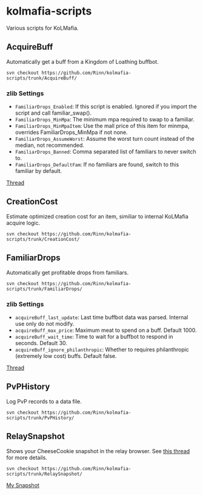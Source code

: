 # kolmafia-scripts
Various scripts for KoLMafia. 

## AcquireBuff
Automatically get a buff from a Kingdom of Loathing buffbot.

`svn checkout https://github.com/Rinn/kolmafia-scripts/trunk/AcquireBuff/`

### zlib Settings
* `FamiliarDrops_Enabled`: If this script is enabled. Ignored if you import the script and call familiar_swap().
* `FamiliarDrops_MinMpa`: The minimum mpa required to swap to a familiar.
* `FamiliarDrops_MinMpaItem`: Use the mall price of this item for minmpa, overrides FamiliarDrops_MinMpa if not none.
* `FamiliarDrops_AssumeWorst`: Assume the worst turn count instead of the median, not recommended.
* `FamiliarDrops_Banned`: Comma separated list of familiars to never switch to.
* `FamiliarDrops_DefaultFam`: If no familiars are found, switch to this familiar by default.

[Thread](https://kolmafia.us/showthread.php?4048-acquireBuff-Get-a-buff-from-a-buffbot])

## CreationCost
Estimate optimized creation cost for an item, similiar to internal KoLMafia acquire logic.

`svn checkout https://github.com/Rinn/kolmafia-scripts/trunk/CreationCost/`

## FamiliarDrops
Automatically get profitable drops from familiars.

`svn checkout https://github.com/Rinn/kolmafia-scripts/trunk/FamiliarDrops/`

### zlib Settings
* `acquireBuff_last_update`: Last time buffbot data was parsed. Internal use only do not modify.
* `acquireBuff_max_price`: Maximum meat to spend on a buff. Default 1000.
* `acquireBuff_wait_time`: Time to wait for a buffbot to respond in seconds. Default 30.
* `acquireBuff_ignore_philanthropic`: Whether to requires philanthropic (extremely low cost) buffs. Default false.

[Thread](https://kolmafia.us/showthread.php?18051-FamiliarDrops-Get-profitable-drops-from-familiars])

## PvPHistory
Log PvP records to a data file.

`svn checkout https://github.com/Rinn/kolmafia-scripts/trunk/PvPHistory/`

## RelaySnapshot
Shows your CheeseCookie snapshot in the relay browser. See [this thread](http://forums.kingdomofloathing.com/vb/showthread.php?t=218735) for more details.

`svn checkout https://github.com/Rinn/kolmafia-scripts/trunk/RelaySnapshot/`

[My Snapshot](https://cheesellc.com/kol/profile.php?u=epicgamer)
